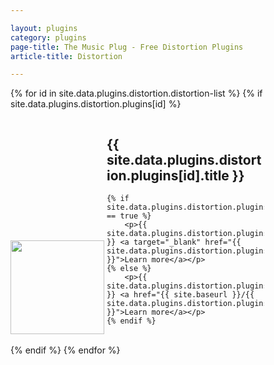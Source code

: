 ```yaml
---

layout: plugins
category: plugins
page-title: The Music Plug - Free Distortion Plugins
article-title: Distortion

---
```


<link rel="stylesheet" href="{{ site.baseurl }}/css/link-cards.css">

<div class="cards">

{% for id in site.data.plugins.distortion.distortion-list %}
{% if site.data.plugins.distortion.plugins[id] %}

<section class="row">
<div class="col s12 m3 l2" style="display: inline-block">
<img style="width: 150px; height: 150px; object-fit: contain" src="{{ site.baseurl }}/images/{{ site.data.plugins.distortion.plugins[id].image }}" />
</div>
<div class="col s12 m9 l10" style="display: inline-block; width: 50%;">
	<h1>{{ site.data.plugins.distortion.plugins[id].title }}</h1>
	
	{% if site.data.plugins.distortion.plugins[id].external == true %}
		<p>{{ site.data.plugins.distortion.plugins[id].description }} <a target="_blank" href="{{ site.data.plugins.distortion.plugins[id].url }}">Learn more</a></p>
	{% else %}
		<p>{{ site.data.plugins.distortion.plugins[id].description }} <a href="{{ site.baseurl }}/{{ site.data.plugins.distortion.plugins[id].url }}">Learn more</a></p>
	{% endif %}
</div>
</section>

{% endif %}
{% endfor %}
</div>